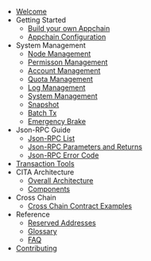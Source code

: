 - [Welcome](index.md)
- Getting Started
    - [Build your own Appchain](chain/getting_started.md)
    - [Appchain Configuration](chain/config_tool.md)
- System Management
    - [Node Management](system_management/node.md)
    - [Permisson Management](system_management/permission.md)
    - [Account Management](system_management/user.md)
    - [Quota Management ](system_management/quota.md)
    - [Log Management](system_management/log.md)
    - [System Management](system_management/sys.md)
    - [Snapshot](system_management/snapshot.md)
    - [Batch Tx](system_management/batch_tx.md)
    - [Emergency Brake](system_management/emergency_brake.md)
- Json-RPC Guide
    - [Json-RPC List](rpc_guide/rpc.md)
    - [Json-RPC Parameters and Returns](rpc_guide/rpc.md)
    - [Json-RPC Error Code](rpc_guide/rpc_error_code.md)
- [Transaction Tools](txtool.md)
- CITA Architecture
    - [Overall Architecture](architecture/architecture.md)
    - [Components](architecture/components.md)
- Cross Chain
    - [Cross Chain Contract Examples](crosschain/crosschain_contract_example.md)
- Reference
    - [Reserved Addresses](reference/addresses.md)
    - [Glossary](reference/glossary.md)
    - [FAQ](reference/faq.md)
- [Contributing](contributing.md)
